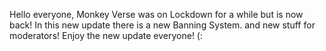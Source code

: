 Hello everyone, Monkey Verse was on Lockdown for a while but is now back! In this new update there is a new Banning System. and new stuff for moderators! Enjoy the new update everyone! (:
